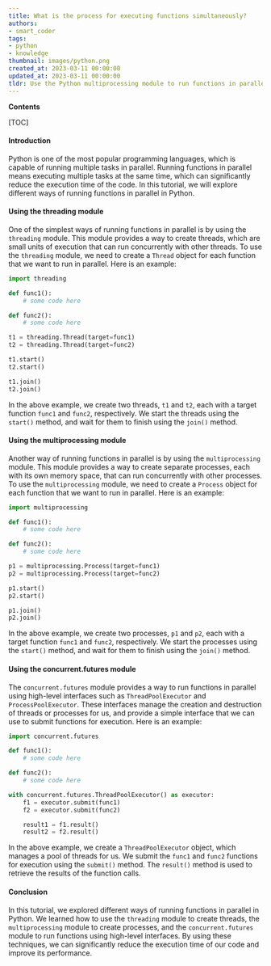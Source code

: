 ```yaml
---
title: What is the process for executing functions simultaneously?
authors:
- smart_coder
tags:
- python
- knowledge
thumbnail: images/python.png
created_at: 2023-03-11 00:00:00
updated_at: 2023-03-11 00:00:00
tldr: Use the Python multiprocessing module to run functions in parallel.
---
```


**Contents**

[TOC]

#### Introduction

Python is one of the most popular programming languages, which is capable of running multiple tasks in parallel. Running functions in parallel means executing multiple tasks at the same time, which can significantly reduce the execution time of the code. In this tutorial, we will explore different ways of running functions in parallel in Python.

#### Using the threading module

One of the simplest ways of running functions in parallel is by using the `threading` module. This module provides a way to create threads, which are small units of execution that can run concurrently with other threads. To use the `threading` module, we need to create a `Thread` object for each function that we want to run in parallel. Here is an example:

```python
import threading

def func1():
    # some code here

def func2():
    # some code here

t1 = threading.Thread(target=func1)
t2 = threading.Thread(target=func2)

t1.start()
t2.start()

t1.join()
t2.join()
```

In the above example, we create two threads, `t1` and `t2`, each with a target function `func1` and `func2`, respectively. We start the threads using the `start()` method, and wait for them to finish using the `join()` method.

#### Using the multiprocessing module

Another way of running functions in parallel is by using the `multiprocessing` module. This module provides a way to create separate processes, each with its own memory space, that can run concurrently with other processes. To use the `multiprocessing` module, we need to create a `Process` object for each function that we want to run in parallel. Here is an example:

```python
import multiprocessing

def func1():
    # some code here

def func2():
    # some code here

p1 = multiprocessing.Process(target=func1)
p2 = multiprocessing.Process(target=func2)

p1.start()
p2.start()

p1.join()
p2.join()
```

In the above example, we create two processes, `p1` and `p2`, each with a target function `func1` and `func2`, respectively. We start the processes using the `start()` method, and wait for them to finish using the `join()` method.

#### Using the concurrent.futures module

The `concurrent.futures` module provides a way to run functions in parallel using high-level interfaces such as `ThreadPoolExecutor` and `ProcessPoolExecutor`. These interfaces manage the creation and destruction of threads or processes for us, and provide a simple interface that we can use to submit functions for execution. Here is an example:

```python
import concurrent.futures

def func1():
    # some code here

def func2():
    # some code here

with concurrent.futures.ThreadPoolExecutor() as executor:
    f1 = executor.submit(func1)
    f2 = executor.submit(func2)

    result1 = f1.result()
    result2 = f2.result()
```

In the above example, we create a `ThreadPoolExecutor` object, which manages a pool of threads for us. We submit the `func1` and `func2` functions for execution using the `submit()` method. The `result()` method is used to retrieve the results of the function calls.

#### Conclusion

In this tutorial, we explored different ways of running functions in parallel in Python. We learned how to use the `threading` module to create threads, the `multiprocessing` module to create processes, and the `concurrent.futures` module to run functions using high-level interfaces. By using these techniques, we can significantly reduce the execution time of our code and improve its performance.
